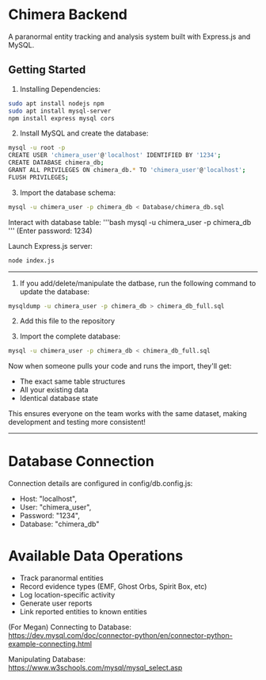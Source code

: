 # Chimera Backend

A paranormal entity tracking and analysis system built with Express.js and MySQL.


## Getting Started

1. Installing Dependencies:

```bash
sudo apt install nodejs npm
sudo apt install mysql-server
npm install express mysql cors
```

2. Install MySQL and create the database:
```bash
mysql -u root -p
CREATE USER 'chimera_user'@'localhost' IDENTIFIED BY '1234';
CREATE DATABASE chimera_db;
GRANT ALL PRIVILEGES ON chimera_db.* TO 'chimera_user'@'localhost';
FLUSH PRIVILEGES;
```

3. Import the database schema:
```bash
mysql -u chimera_user -p chimera_db < Database/chimera_db.sql
```

Interact with database table:
'''bash 
mysql -u chimera_user -p chimera_db
'''
(Enter password: 1234)

Launch Express.js server:
```bash
node index.js
```


-------------------------------------------------------------------------------

1. If you add/delete/manipulate the datbase, run the following command to update the database:
```bash
mysqldump -u chimera_user -p chimera_db > chimera_db_full.sql
```
2. Add this file to the repository

3. Import the complete database:
```bash
mysql -u chimera_user -p chimera_db < chimera_db_full.sql
```

Now when someone pulls your code and runs the import, they'll get:
- The exact same table structures
- All your existing data
- Identical database state

This ensures everyone on the team works with the same dataset, making development and testing more consistent!

-------------------------------------------------------------------------------

# Database Connection
Connection details are configured in config/db.config.js:

- Host: "localhost",
- User: "chimera_user",
- Password: "1234",
- Database: "chimera_db"

# Available Data Operations

- Track paranormal entities
- Record evidence types (EMF, Ghost Orbs, Spirit Box, etc)
- Log location-specific activity
- Generate user reports
- Link reported entities to known entities



(For Megan)
Connecting to Database: https://dev.mysql.com/doc/connector-python/en/connector-python-example-connecting.html

Manipulating Database: https://www.w3schools.com/mysql/mysql_select.asp 

